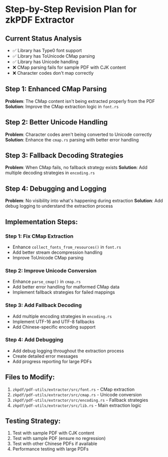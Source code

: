# Step-by-Step Revision Plan for zkPDF Extractor

## Current Status Analysis
- ✅ Library has Type0 font support
- ✅ Library has ToUnicode CMap parsing
- ✅ Library has Unicode handling
- ❌ CMap parsing fails for sample PDF with CJK content
- ❌ Character codes don't map correctly

## Step 1: Enhanced CMap Parsing
**Problem**: The CMap content isn't being extracted properly from the PDF
**Solution**: Improve the CMap extraction logic in `font.rs`

## Step 2: Better Unicode Handling
**Problem**: Character codes aren't being converted to Unicode correctly
**Solution**: Enhance the `cmap.rs` parsing with better error handling

## Step 3: Fallback Decoding Strategies
**Problem**: When CMap fails, no fallback strategy exists
**Solution**: Add multiple decoding strategies in `encoding.rs`

## Step 4: Debugging and Logging
**Problem**: No visibility into what's happening during extraction
**Solution**: Add debug logging to understand the extraction process

## Implementation Steps:

### Step 1: Fix CMap Extraction
- Enhance `collect_fonts_from_resources()` in `font.rs`
- Add better stream decompression handling
- Improve ToUnicode CMap parsing

### Step 2: Improve Unicode Conversion
- Enhance `parse_cmap()` in `cmap.rs`
- Add better error handling for malformed CMap data
- Implement fallback strategies for failed mappings

### Step 3: Add Fallback Decoding
- Add multiple encoding strategies in `encoding.rs`
- Implement UTF-16 and UTF-8 fallbacks
- Add Chinese-specific encoding support

### Step 4: Add Debugging
- Add debug logging throughout the extraction process
- Create detailed error messages
- Add progress reporting for large PDFs

## Files to Modify:
1. `zkpdf/pdf-utils/extractor/src/font.rs` - CMap extraction
2. `zkpdf/pdf-utils/extractor/src/cmap.rs` - Unicode conversion
3. `zkpdf/pdf-utils/extractor/src/encoding.rs` - Fallback strategies
4. `zkpdf/pdf-utils/extractor/src/lib.rs` - Main extraction logic

## Testing Strategy:
1. Test with sample PDF with CJK content
2. Test with sample PDF (ensure no regression)
3. Test with other Chinese PDFs if available
4. Performance testing with large PDFs

